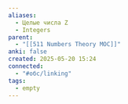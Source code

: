```yaml
---
aliases:
  - Целые числа Z
  - Integers
parent:
  - "[[511 Numbers Theory MOC]]"
anki: false
created: 2025-05-20 15:24
connected:
  - "#обс/linking"
tags:
  - empty
---
```

